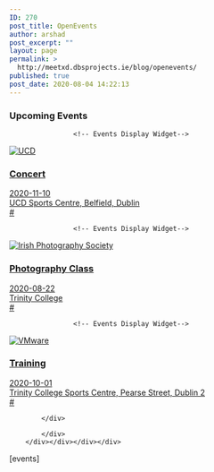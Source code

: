 ```yaml
---
ID: 270
post_title: OpenEvents
author: arshad
post_excerpt: ""
layout: page
permalink: >
  http://meetxd.dbsprojects.ie/blog/openevents/
published: true
post_date: 2020-08-04 14:22:13
---
```

<!-- wp:siteorigin-panels/layout-block {"panelsData":{"widgets":[{"title":"Upcoming Events","number":"10","order":"ASC","orderby":"title","panels_info":{"class":"WP_Event_Manager_Widget_Upcoming_Events","grid":0,"cell":0,"id":0,"widget_id":"5d41b3b2-825c-4e94-9a38-180dc19e2898","style":{"background_image_attachment":false,"background_display":"tile"}}}],"grids":[{"cells":1,"style":[]}],"grid_cells":[{"grid":0,"index":0,"weight":1,"style":[]}]},"contentPreview":"\u003cdiv id=\u0022pl-270\u0022  class=\u0022panel-layout\u0022 \u003e\u003cdiv id=\u0022pg-270-0\u0022  class=\u0022panel-grid panel-no-style\u0022 \u003e\u003cdiv id=\u0022pgc-270-0-0\u0022  class=\u0022panel-grid-cell\u0022 \u003e\r\n\t\t\t\u003cdiv id=\u0022panel-270-0-0-0\u0022 class=\u0022so-panel widget widget_widget_upcoming_events event_manager widget_upcoming_events panel-first-child panel-last-child\u0022 data-index=\u00220\u0022 \u003e\r\n\t\t\t\u003ch3 class=\u0022widget-title\u0022\u003eUpcoming Events\u003c/h3\u003e\t\t\r\n\t\t\t\u003cdiv class=\u0022event_listings_class\u0022 id=\u0022event-manager-owl-carousel-slider-widget\u0022\u003e\r\n\r\n\t\t\t\t\r\n\t\t\t\t\t\u003c!\u002d\u002d Events Display Widget\u002d\u002d\u003e\r\u003cdiv class=\u0022wpem-main wpem-single-event-widget\u0022\u003e\r\t\u003ca href=\u0022http://meetxd.dbsprojects.ie/blog/event/concert/\u0022\r\t\tclass=\u0022wpem-event-action-url event-widget\u0022\u003e\r\t\t\u003cdiv class=\u0022wpem-event-banner\u0022\u003e\r\t\t\t\u003cdiv class=\u0022wpem-event-banner-img\u0022\u003e\u003cimg itemprop=\u0022image\u0022 content=\u0022http://meetxd.dbsprojects.ie/blog/wp-content/uploads/2018/03/audience-868074_1280_.jpg\u0022 src=\u0022http://meetxd.dbsprojects.ie/blog/wp-content/uploads/2018/03/audience-868074_1280_.jpg\u0022 alt=\u0022UCD\u0022 /\u003e\u003c/div\u003e\r\t\t\u003c/div\u003e\r\t\t\u003cdiv class=\u0022wpem-event-infomation\u0022\u003e\r\t\t\t\u003cdiv class=\u0022wpem-event-details\u0022\u003e\r\t\t\t\t\u003cdiv class=\u0022wpem-event-title\u0022\u003e\r\t\t\t\t\t\u003ch3 class=\u0022wpem-heading-text\u0022\r\t\t\t\t\t\ttitle=\u0022Concert\u0022\u003eConcert\u003c/h3\u003e\r\t\t\t\t\u003c/div\u003e\r\t\t\t\t\u003cdiv class=\u0022wpem-event-date-time\u0022\u003e\r\t\t\t\t\t\u003cspan class=\u0022wpem-event-date-time-text\u0022\u003e2020-11-10\u003c/span\u003e\r\t\t\t\t\u003c/div\u003e\r\t\t\t\t\u003cdiv class=\u0022wpem-event-location\u0022\u003e\r\t\t\t\t\t\u003cspan class=\u0022wpem-event-location-text\u0022\u003eUCD Sports Centre, Belfield, Dublin\u003c/span\u003e\r\t\t\t\t\u003c/div\u003e                        \u003cdiv\r\t\t\t\t\tclass=\u0022wpem-event-type\u0022\u003e\r\t\t\t\t\t\t\t\t\t\u003c/div\u003e                  \r\t\t\t\t\u003cdiv class=\u0022wpem-event-ticket-type\u0022\u003e\r\t\t\t\t\t\u003cspan class=\u0022wpem-event-ticket-type-text\u0022\u003e#\u003c/span\u003e\r\t\t\t\t\u003c/div\u003e\r\t\t\t\u003c/div\u003e\r\t\t\u003c/div\u003e\r\t\u003c/a\u003e\r\u003c/div\u003e\r\n\t\t\t\t\r\n\t\t\t\t\t\u003c!\u002d\u002d Events Display Widget\u002d\u002d\u003e\r\u003cdiv class=\u0022wpem-main wpem-single-event-widget\u0022\u003e\r\t\u003ca href=\u0022http://meetxd.dbsprojects.ie/blog/event/photography-class/\u0022\r\t\tclass=\u0022wpem-event-action-url event-widget\u0022\u003e\r\t\t\u003cdiv class=\u0022wpem-event-banner\u0022\u003e\r\t\t\t\u003cdiv class=\u0022wpem-event-banner-img\u0022\u003e\u003cimg itemprop=\u0022image\u0022 content=\u0022http://meetxd.dbsprojects.ie/blog/wp-content/uploads/2018/03/night-1927265_1280.jpg\u0022 src=\u0022http://meetxd.dbsprojects.ie/blog/wp-content/uploads/2018/03/night-1927265_1280.jpg\u0022 alt=\u0022Irish Photography Society\u0022 /\u003e\u003c/div\u003e\r\t\t\u003c/div\u003e\r\t\t\u003cdiv class=\u0022wpem-event-infomation\u0022\u003e\r\t\t\t\u003cdiv class=\u0022wpem-event-details\u0022\u003e\r\t\t\t\t\u003cdiv class=\u0022wpem-event-title\u0022\u003e\r\t\t\t\t\t\u003ch3 class=\u0022wpem-heading-text\u0022\r\t\t\t\t\t\ttitle=\u0022Photography Class\u0022\u003ePhotography Class\u003c/h3\u003e\r\t\t\t\t\u003c/div\u003e\r\t\t\t\t\u003cdiv class=\u0022wpem-event-date-time\u0022\u003e\r\t\t\t\t\t\u003cspan class=\u0022wpem-event-date-time-text\u0022\u003e2020-08-22\u003c/span\u003e\r\t\t\t\t\u003c/div\u003e\r\t\t\t\t\u003cdiv class=\u0022wpem-event-location\u0022\u003e\r\t\t\t\t\t\u003cspan class=\u0022wpem-event-location-text\u0022\u003eTrinity College\u003c/span\u003e\r\t\t\t\t\u003c/div\u003e                        \u003cdiv\r\t\t\t\t\tclass=\u0022wpem-event-type\u0022\u003e\r\t\t\t\t\t\t\t\t\t\u003c/div\u003e                  \r\t\t\t\t\u003cdiv class=\u0022wpem-event-ticket-type\u0022\u003e\r\t\t\t\t\t\u003cspan class=\u0022wpem-event-ticket-type-text\u0022\u003e#\u003c/span\u003e\r\t\t\t\t\u003c/div\u003e\r\t\t\t\u003c/div\u003e\r\t\t\u003c/div\u003e\r\t\u003c/a\u003e\r\u003c/div\u003e\r\n\t\t\t\t\r\n\t\t\t\t\t\u003c!\u002d\u002d Events Display Widget\u002d\u002d\u003e\r\u003cdiv class=\u0022wpem-main wpem-single-event-widget\u0022\u003e\r\t\u003ca href=\u0022http://meetxd.dbsprojects.ie/blog/event/training/\u0022\r\t\tclass=\u0022wpem-event-action-url event-widget\u0022\u003e\r\t\t\u003cdiv class=\u0022wpem-event-banner\u0022\u003e\r\t\t\t\u003cdiv class=\u0022wpem-event-banner-img\u0022\u003e\u003cimg itemprop=\u0022image\u0022 content=\u0022http://meetxd.dbsprojects.ie/blog/wp-content/uploads/2018/03/conference-2705706_1280.jpg\u0022 src=\u0022http://meetxd.dbsprojects.ie/blog/wp-content/uploads/2018/03/conference-2705706_1280.jpg\u0022 alt=\u0022VMware\u0022 /\u003e\u003c/div\u003e\r\t\t\u003c/div\u003e\r\t\t\u003cdiv class=\u0022wpem-event-infomation\u0022\u003e\r\t\t\t\u003cdiv class=\u0022wpem-event-details\u0022\u003e\r\t\t\t\t\u003cdiv class=\u0022wpem-event-title\u0022\u003e\r\t\t\t\t\t\u003ch3 class=\u0022wpem-heading-text\u0022\r\t\t\t\t\t\ttitle=\u0022Training\u0022\u003eTraining\u003c/h3\u003e\r\t\t\t\t\u003c/div\u003e\r\t\t\t\t\u003cdiv class=\u0022wpem-event-date-time\u0022\u003e\r\t\t\t\t\t\u003cspan class=\u0022wpem-event-date-time-text\u0022\u003e2020-10-01\u003c/span\u003e\r\t\t\t\t\u003c/div\u003e\r\t\t\t\t\u003cdiv class=\u0022wpem-event-location\u0022\u003e\r\t\t\t\t\t\u003cspan class=\u0022wpem-event-location-text\u0022\u003eTrinity College Sports Centre, Pearse Street, Dublin 2\u003c/span\u003e\r\t\t\t\t\u003c/div\u003e                        \u003cdiv\r\t\t\t\t\tclass=\u0022wpem-event-type\u0022\u003e\r\t\t\t\t\t\t\t\t\t\u003c/div\u003e                  \r\t\t\t\t\u003cdiv class=\u0022wpem-event-ticket-type\u0022\u003e\r\t\t\t\t\t\u003cspan class=\u0022wpem-event-ticket-type-text\u0022\u003e#\u003c/span\u003e\r\t\t\t\t\u003c/div\u003e\r\t\t\t\u003c/div\u003e\r\t\t\u003c/div\u003e\r\t\u003c/a\u003e\r\u003c/div\u003e\r\n\t\t\t\t\r\n\t\t\t\u003c/div\u003e\t\t\r\n\r\n\t\t\t\u003c/div\u003e\r\n\t\t\u003c/div\u003e\u003c/div\u003e\u003c/div\u003e"} -->
<div class="wp-block-siteorigin-panels-layout-block"><div id="pl-270"  class="panel-layout" ><div id="pg-270-0"  class="panel-grid panel-no-style" ><div id="pgc-270-0-0"  class="panel-grid-cell" >
			<div id="panel-270-0-0-0" class="so-panel widget widget_widget_upcoming_events event_manager widget_upcoming_events panel-first-child panel-last-child" data-index="0" >
			<h3 class="widget-title">Upcoming Events</h3>		
			<div class="event_listings_class" id="event-manager-owl-carousel-slider-widget">

				
					<!-- Events Display Widget-->
<div class="wpem-main wpem-single-event-widget">
	<a href="http://meetxd.dbsprojects.ie/blog/event/concert/"
		class="wpem-event-action-url event-widget">
		<div class="wpem-event-banner">
			<div class="wpem-event-banner-img"><img itemprop="image" content="http://meetxd.dbsprojects.ie/blog/wp-content/uploads/2018/03/audience-868074_1280_.jpg" src="http://meetxd.dbsprojects.ie/blog/wp-content/uploads/2018/03/audience-868074_1280_.jpg" alt="UCD" /></div>
		</div>
		<div class="wpem-event-infomation">
			<div class="wpem-event-details">
				<div class="wpem-event-title">
					<h3 class="wpem-heading-text"
						title="Concert">Concert</h3>
				</div>
				<div class="wpem-event-date-time">
					<span class="wpem-event-date-time-text">2020-11-10</span>
				</div>
				<div class="wpem-event-location">
					<span class="wpem-event-location-text">UCD Sports Centre, Belfield, Dublin</span>
				</div>                        <div
					class="wpem-event-type">
									</div>                  
				<div class="wpem-event-ticket-type">
					<span class="wpem-event-ticket-type-text">#</span>
				</div>
			</div>
		</div>
	</a>
</div>
				
					<!-- Events Display Widget-->
<div class="wpem-main wpem-single-event-widget">
	<a href="http://meetxd.dbsprojects.ie/blog/event/photography-class/"
		class="wpem-event-action-url event-widget">
		<div class="wpem-event-banner">
			<div class="wpem-event-banner-img"><img itemprop="image" content="http://meetxd.dbsprojects.ie/blog/wp-content/uploads/2018/03/night-1927265_1280.jpg" src="http://meetxd.dbsprojects.ie/blog/wp-content/uploads/2018/03/night-1927265_1280.jpg" alt="Irish Photography Society" /></div>
		</div>
		<div class="wpem-event-infomation">
			<div class="wpem-event-details">
				<div class="wpem-event-title">
					<h3 class="wpem-heading-text"
						title="Photography Class">Photography Class</h3>
				</div>
				<div class="wpem-event-date-time">
					<span class="wpem-event-date-time-text">2020-08-22</span>
				</div>
				<div class="wpem-event-location">
					<span class="wpem-event-location-text">Trinity College</span>
				</div>                        <div
					class="wpem-event-type">
									</div>                  
				<div class="wpem-event-ticket-type">
					<span class="wpem-event-ticket-type-text">#</span>
				</div>
			</div>
		</div>
	</a>
</div>
				
					<!-- Events Display Widget-->
<div class="wpem-main wpem-single-event-widget">
	<a href="http://meetxd.dbsprojects.ie/blog/event/training/"
		class="wpem-event-action-url event-widget">
		<div class="wpem-event-banner">
			<div class="wpem-event-banner-img"><img itemprop="image" content="http://meetxd.dbsprojects.ie/blog/wp-content/uploads/2018/03/conference-2705706_1280.jpg" src="http://meetxd.dbsprojects.ie/blog/wp-content/uploads/2018/03/conference-2705706_1280.jpg" alt="VMware" /></div>
		</div>
		<div class="wpem-event-infomation">
			<div class="wpem-event-details">
				<div class="wpem-event-title">
					<h3 class="wpem-heading-text"
						title="Training">Training</h3>
				</div>
				<div class="wpem-event-date-time">
					<span class="wpem-event-date-time-text">2020-10-01</span>
				</div>
				<div class="wpem-event-location">
					<span class="wpem-event-location-text">Trinity College Sports Centre, Pearse Street, Dublin 2</span>
				</div>                        <div
					class="wpem-event-type">
									</div>                  
				<div class="wpem-event-ticket-type">
					<span class="wpem-event-ticket-type-text">#</span>
				</div>
			</div>
		</div>
	</a>
</div>
				
			</div>		

			</div>
		</div></div></div></div>
<!-- /wp:siteorigin-panels/layout-block -->

<!-- wp:gutentor/advanced-import {"blockID":"300572e5-8837-4463-b9c2-c474ceed59f3"} /-->

<!-- wp:shortcode -->
[events]
<!-- /wp:shortcode -->